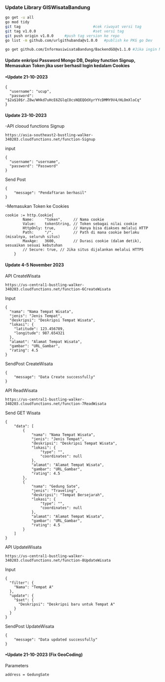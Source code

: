 ### Update Library GISWisataBandung

```sh
go get -u all
go mod tidy
git tag                                 #cek riwayat versi tag
git tag v1.0.0                          #set versi tag
git push origin v1.0.0     #push tag version ke repo
go list -m github.com/urlgithubanda@v1.0.0   #publish ke PKG go Dev

go get github.com/InformasiwisataBandung/BackendGO@v1.1.0 #Jika ingin Menggunakan Package atau library
```

#### Update enkripsi Password Mongo DB, Deploy function Signup, Memasukan Token jika user berhasil login kedalam Cookies
#### •Update 21-10-2023

```
{
  "username": "ucup",
  "password": "$2a$10$r.Z8w/WHkd7uHcE6ZGlqCOcsNQEQOdXyrYYcDMMY9V4/HLOmXloCq"
}
```
#### Update 23-10-2023
-API clooud functions Signup
```
https://asia-southeast2-bustling-walker-340203.cloudfunctions.net/function-Signup
```
input
```
{
  "username": "username",
  "password": "Password"
}
```
Send Post
```
{
    "message": "Pendaftaran berhasil"
}
```
-Memasukan Token ke Cookies
```
cookie := http.Cookie{
		Name:     "token",     // Nama cookie
		Value:    tokenString, // Token sebagai nilai cookie
		HttpOnly: true,        // Hanya bisa diakses melalui HTTP
		Path:     "/",         // Path di mana cookie berlaku (misalnya, seluruh situs)
		MaxAge:   3600,        // Durasi cookie (dalam detik), sesuaikan sesuai kebutuhan
		// Secure: true, // Jika situs dijalankan melalui HTTPS
	}
```
#### Update 4-5 November 2023

API CreateWisata
```
https://us-central1-bustling-walker-340203.cloudfunctions.net/function-6CreateWisata
```
Input
```
{
  "nama": "Nama Tempat Wisata",
  "jenis": "Jenis Tempat",
  "deskripsi": "Deskripsi Tempat Wisata",
  "lokasi": {
    "latitude": 123.456789,
    "longitude": 987.654321
  },
  "alamat": "Alamat Tempat Wisata",
  "gambar": "URL_Gambar",
  "rating": 4.5
}

```
SendPost CreateWisata
```
{
    "message": "Data Create successfully"
}
```
API ReadWisata
```
https://us-central1-bustling-walker-340203.cloudfunctions.net/function-7ReadWisata
```

Send GET Wisata
```
{
    "data": [
        {
            "nama": "Nama Tempat Wisata",
            "jenis": "Jenis Tempat",
            "deskripsi": "Deskripsi Tempat Wisata",
            "lokasi": {
                "type": "",
                "coordinates": null
            },
            "alamat": "Alamat Tempat Wisata",
            "gambar": "URL_Gambar",
            "rating": 4.5
        },
        {
            "nama": "Gedung Sate",
            "jenis": "Traveling",
            "deskripsi": "Tempat Bersejarah",
            "lokasi": {
                "type": "",
                "coordinates": null
            },
            "alamat": "Alamat Tempat Wisata",
            "gambar": "URL_Gambar",
            "rating": 4.5
        }
    ]
}
```
API UpdateWisata
```
https://us-central1-bustling-walker-340203.cloudfunctions.net/function-8UpdateWisata
```
Input
```
{
  "filter": {
    "Nama": "Tempat A"
  },
  "update": {
    "$set": {
      "Deskripsi": "Deskripsi baru untuk Tempat A"
    }
  }
}
```
SendPost UpdateWisata
```
{
    "message": "Data updated successfully"
}
```
#### •Update 21-10-2023 (Fix GeoCoding)
Parameters
```
address = GedungSate
```